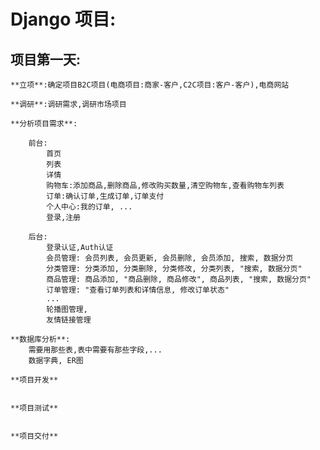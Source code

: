 # Django 项目:

## 项目第一天:
	
	**立项**:确定项目B2C项目(电商项目:商家-客户,C2C项目:客户-客户),电商网站

	**调研**:调研需求,调研市场项目

	**分析项目需求**:

		前台:
			首页
			列表
			详情
			购物车:添加商品,删除商品,修改购买数量,清空购物车,查看购物车列表
			订单:确认订单,生成订单,订单支付
			个人中心:我的订单, ...
			登录,注册

		后台:
			登录认证,Auth认证
			会员管理: 会员列表, 会员更新, 会员删除, 会员添加, 搜索, 数据分页
			分类管理: 分类添加, 分类删除, 分类修改, 分类列表, "搜索, 数据分页"
			商品管理: 商品添加, "商品删除, 商品修改", 商品列表, "搜索, 数据分页"
			订单管理: "查看订单列表和详情信息, 修改订单状态"
			...
			轮播图管理,
			友情链接管理

	**数据库分析**:
		需要用那些表,表中需要有那些字段,...
		数据字典, ER图

	**项目开发**


	**项目测试**


	**项目交付**